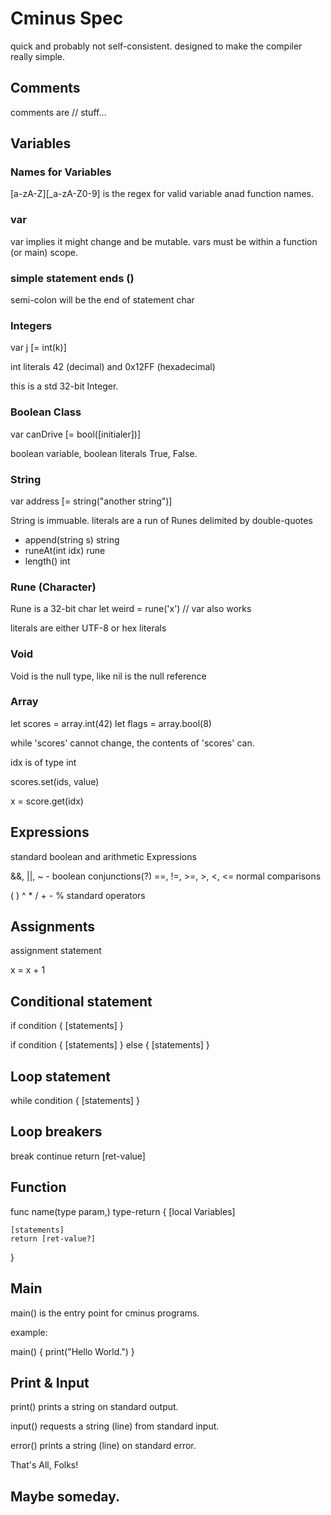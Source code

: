 # Cminus Spec

quick and probably not self-consistent. designed to make the compiler really simple.

##  Comments

comments are // stuff... <eos>

## Variables

### Names for Variables

[a-zA-Z][_a-zA-Z0-9] is the regex for valid variable anad function names.

### var

var implies it might change and be mutable. vars must be within a function (or main) scope.

### simple statement ends (<eos>)

semi-colon will be the end of statement char

### Integers

var j [= int(k)]<eos>

int literals 42 (decimal) and 0x12FF (hexadecimal)

this is a std 32-bit Integer.

### Boolean Class

var canDrive [= bool([initialer])]<eos>

boolean variable, boolean literals True, False.

### String 

var address [= string("another string")]<eos>

String is immuable.
literals are a run of Runes delimited by double-quotes

- append(string s) string
- runeAt(int idx) rune
- length() int

### Rune (Character) 

Rune is a 32-bit char
let weird = rune('x') // var also works

literals are either UTF-8 or hex literals

### Void

Void is the null type, like nil is the null reference

### Array

let scores = array.int(42)
let flags = array.bool(8)

while 'scores' cannot change, the contents of 'scores' can.

idx is of type int

scores.set(ids, value)

x = score.get(idx)

## Expressions

standard boolean and arithmetic Expressions

&&, ||, ~ - boolean conjunctions(?)
==, !=, >=, >, <, <=  normal comparisons

( ) ^ * / + - %    standard operators

## Assignments

assignment statement

x = x + 1<eos>

## Conditional statement

if condition {
    [statements]
}

if condition {
    [statements]
} else {
    [statements]
}

## Loop statement

while condition {
    [statements]
}

## Loop breakers

break<eos>
continue<eos>
return [ret-value]<eos>

## Function 

func name(type param,) type-return {
    [local Variables]

    [statements]
    return [ret-value?]
}

## Main 

main() is the entry point for cminus programs. 

example:

main() {
    print("Hello World.")
}

## Print & Input

print() prints a string on standard output.

input() requests a string (line) from standard input.

error() prints a string (line) on standard error.

That's All, Folks!

## Maybe someday.

<!-- ### Map type

let symbols = Map[Key-Type]Value-Type

- empty() Void
- isEmpty() Bool
- size() Int

- set(Key-Type k, Key-Type v) Void
- get(Key-Type k) Key-Type
- contains(Key-Type k) Bool
- del(Key-Type k) Bool -->
